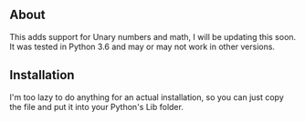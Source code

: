## About
This adds support for Unary numbers and math, I will be updating this soon. It was tested in Python 3.6 and may or may not work in other versions.

## Installation
I'm too lazy to do anything for an actual installation, so you can just copy the file and put it into your Python's Lib folder.
